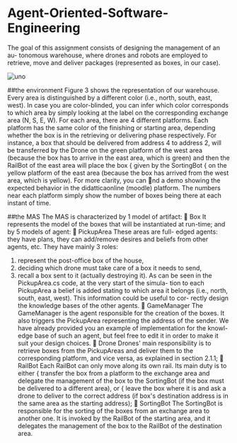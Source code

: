 # Agent-Oriented-Software-Engineering
The goal of this assignment consists of designing the management of an au-
tonomous warehouse, where drones and robots are employed to retrieve, move
and deliver packages (represented as boxes, in our case).

![uno](https://user-images.githubusercontent.com/18367371/108044669-da722c00-7042-11eb-870d-98cb47cdf6b4.PNG)

##the environment
Figure 3 shows the representation of our warehouse. Every area is distinguished
by a different color (i.e., north, south, east, west). In case you are color-blinded,
you can infer which color corresponds to which area by simply looking at the
label on the corresponding exchange area (N, S, E, W).
For each area, there are 4 different platforms. Each platform has the same
color of the finishing or starting area, depending whether the box is in the
retrieving or delivering phase respectively. For instance, a box that should be
delivered from address 4 to address 2, will be transferred by the Drone on the
green platform of the west area (because the box has to arrive in the east area,
which is green) and then the RailBot of the east area will place the box { given
by the SortingBot { on the yellow platform of the east area (because the box
has arrived from the west area, which is yellow). For more clarity, you can nd a
demo showing the expected behavior in the didatticaonline (moodle) platform.
The numbers near each platform simply show the number of boxes being
there at each instant of time.

##the MAS
The MAS is characterized by 1 model of artifact:
 Box
It represents the model of the boxes that will be instantiated at run-time;
and by 5 models of agent:
 PickupArea
These areas are full-
edged agents: they have plans, they can add/remove
desires and beliefs from other agents, etc. They have mainly 3 roles:
1. represent the post-office box of the house,
2. deciding which drone must take care of a box it needs to send,
3. recall a box sent to it (actually destroying it).
As can be seen in the PickupArea.cs code, at the very start of the simula-
tion to each PickupArea a belief is added stating to which area it belongs
(i.e., north, south, east, west). This information could be useful to cor-
rectly design the knowledge bases of the other agents.
 GameManager
The GameManager is the agent responsible for the creation of the boxes.
It also triggers the PickupArea representing the address of the sender. We
have already provided you an example of implementation for the knowl-
edge base of such an agent, but feel free to edit it in order to make it suit
your design choices.
 Drone
Drones' main responsibility is to retrieve boxes from the PickupAreas and
deliver them to the corresponding platform, and vice versa, as explained
in section 2.1.1;
 RailBot
Each RailBot can only move along its own rail. Its main duty is to either
{ transfer the box from a platform to the exchange area and delegate
the management of the box to the SortingBot (if the box must be
delivered to a different area), or
{ leave the box where it is and ask a drone to deliver to the correct
address (if box's destination address is in the same area as the starting
address);
 SortingBot
The SortingBot is responsible for the sorting of the boxes from an exchange
area to another one. It is invoked by the RailBot of the starting area, and
it delegates the management of the box to the RailBot of the destination
area.
